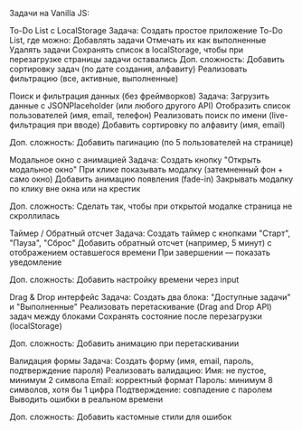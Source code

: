 Задачи на Vanilla JS:

To-Do List с LocalStorage Задача: Создать простое приложение To-Do List, где можно: Добавлять задачи Отмечать их как выполненные Удалять задачи Сохранять список в localStorage, чтобы при перезагрузке страницы задачи оставались
Доп. сложность: Добавить сортировку задач (по дате создания, алфавиту) Реализовать фильтрацию (все, активные, выполненные)

Поиск и фильтрация данных (без фреймворков)
Задача: Загрузить данные с JSONPlaceholder (или любого другого API) Отобразить список пользователей (имя, email, телефон) Реализовать поиск по имени (live-фильтрация при вводе) Добавить сортировку по алфавиту (имя, email)

Доп. сложность: Добавить пагинацию (по 5 пользователей на странице)

Модальное окно с анимацией
Задача: Создать кнопку "Открыть модальное окно" При клике показывать модалку (затемненный фон + само окно) Добавить анимацию появления (fade-in) Закрывать модалку по клику вне окна или на крестик

Доп. сложность: Сделать так, чтобы при открытой модалке страница не скроллилась

Таймер / Обратный отсчет
Задача: Создать таймер с кнопками "Старт", "Пауза", "Сброс" Добавить обратный отсчет (например, 5 минут) с отображением оставшегося времени При завершении — показать уведомление

Доп. сложность: Добавить настройку времени через input

Drag & Drop интерфейс
Задача: Создать два блока: "Доступные задачи" и "Выполненные" Реализовать перетаскивание (Drag and Drop API) задач между блоками Сохранять состояние после перезагрузки (localStorage)

Доп. сложность: Добавить анимацию при перетаскивании

Валидация формы
Задача: Создать форму (имя, email, пароль, подтверждение пароля) Реализовать валидацию: Имя: не пустое, минимум 2 символа Email: корректный формат Пароль: минимум 8 символов, хотя бы 1 цифра Подтверждение: совпадение с паролем Выводить ошибки в реальном времени

Доп. сложность: Добавить кастомные стили для ошибок
